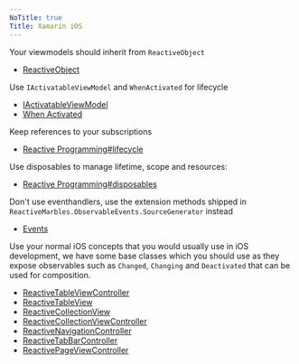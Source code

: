 ```yaml
---
NoTitle: true
Title: Xamarin iOS
---
```


Your viewmodels should inherit from `ReactiveObject`

- [ReactiveObject](../../../api/reactiveui/reactiveobject/)

Use `IActivatableViewModel` and `WhenActivated` for lifecycle

- [IActivatableViewModel](../../../api/reactiveui/IActivatableViewModel/)
- [When Activated](../../../docs/handbook/when-activated/)

Keep references to your subscriptions

- [Reactive Programming#lifecycle](../../../docs/reactive-programming#lifecycle)

Use disposables to manage lifetime, scope and resources:

- [Reactive Programming#disposables](../../../docs/reactive-programming#disposables)

Don't use eventhandlers, use the extension methods shipped in `ReactiveMarbles.ObservableEvents.SourceGenerator` instead

- [Events](../../../docs/handbook/events/)

Use your normal iOS concepts that you would usually use in iOS development, we have some base classes which you should use as they expose observables such as `Changed`, `Changing` and `Deactivated` that can be used for composition.

- [ReactiveTableViewController](../../../api/reactiveui/reactivetableviewcontroller/)
- [ReactiveTableView](../../../api/reactiveui/reactivetableview/)
- [ReactiveCollectionView](../../../api/reactiveui/reactivecollectionview/)
- [ReactiveCollectionViewController](../../../api/reactiveui/reactivecollectionviewcontroller)
- [ReactiveNavigationController](../../../api/reactiveui/reactivenavigationcontroller)
- [ReactiveTabBarController](../../../api/reactiveui/reactivetabbarcontroller/)
- [ReactivePageViewController](../../../api/reactiveui/reactivepageviewcontroller/)
